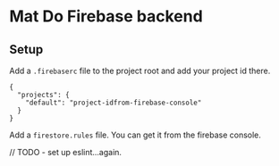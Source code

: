 # Mat Do Firebase backend

## Setup

Add a `.firebaserc` file to the project root and add your project id there.
```
{
  "projects": {
    "default": "project-idfrom-firebase-console"
  }
}
```

Add a `firestore.rules` file. You can get it from the firebase console.

// TODO - set up eslint...again.